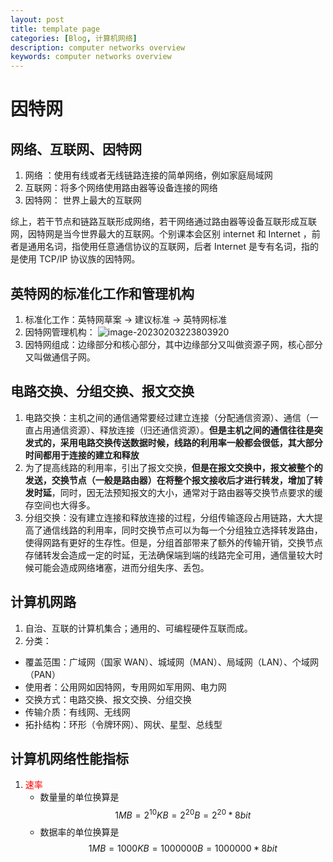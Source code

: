 ```yaml
---
layout: post
title: template page
categories: [Blog, 计算机网络]
description: computer networks overview
keywords: computer networks overview
---
```


# 因特网

## 网络、互联网、因特网

1.  网络 ：使用有线或者无线链路连接的简单网络，例如家庭局域网
2.  互联网：将多个网络使用路由器等设备连接的网络
3.  因特网： 世界上最大的互联网

​		综上，若干节点和链路互联形成网络，若干网络通过路由器等设备互联形成互联网，因特网是当今世界最大的互联网。个别课本会区别 internet 和 Internet ，前者是通用名词，指使用任意通信协议的互联网，后者 Internet 是专有名词，指的是使用 TCP/IP 协议族的因特网。

## 英特网的标准化工作和管理机构

1.  标准化工作：英特网草案 → 建议标准 → 英特网标准
2.  因特网管理机构： ![image-20230203223803920](https://wendaocsmaster.github.io/images/blogimage-20230203223803920.png)
3.  因特网组成：边缘部分和核心部分，其中边缘部分又叫做资源子网，核心部分又叫做通信子网。

## 电路交换、分组交换、报文交换

1.  电路交换：主机之间的通信通常要经过建立连接（分配通信资源）、通信（一直占用通信资源）、释放连接（归还通信资源）。**但是主机之间的通信往往是突发式的，采用电路交换传送数据时候，线路的利用率一般都会很低，其大部分时间都用于连接的建立和释放**
2.  为了提高线路的利用率，引出了报文交换，**但是在报文交换中，报文被整个的发送，交换节点（一般是路由器）在将整个报文接收后才进行转发，增加了转发时延**，同时，因无法预知报文的大小，通常对于路由器等交换节点要求的缓存空间也大得多。
3.  分组交换：没有建立连接和释放连接的过程，分组传输逐段占用链路，大大提高了通信线路的利用率，同时交换节点可以为每一个分组独立选择转发路由，使得网路有更好的生存性。但是，分组首部带来了额外的传输开销，交换节点存储转发会造成一定的时延，无法确保端到端的线路完全可用，通信量较大时候可能会造成网络堵塞，进而分组失序、丢包。

## 计算机网路

1.  自治、互联的计算机集合；通用的、可编程硬件互联而成。
2.  分类：
   + 覆盖范围：广域网（国家 WAN）、城域网（MAN）、局域网（LAN）、个域网（PAN）
   + 使用者：公用网如因特网，专用网如军用网、电力网
   + 交换方式：电路交换、报文交换、分组交换
   + 传输介质：有线网、无线网
   + 拓扑结构：环形（令牌环网）、网状、星型、总线型

## 计算机网络性能指标

1. <font color=red>速率</font>
   + 数量量的单位换算是$$1MB =  2^{10}KB = 2^{20}B = 2^{20} * 8 bit$$
   + 数据率的单位换算是$$1MB = 1000KB = 1000 000B = 1000 000 * 8 bit$$

